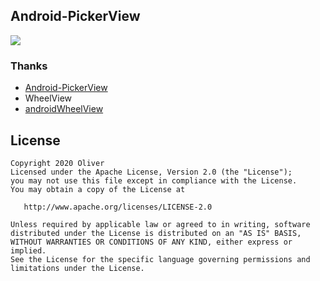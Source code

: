 
## Android-PickerView
[![](https://jitpack.io/v/fr-Oliver/Android-PickerView.svg)](https://jitpack.io/#fr-Oliver/Android-PickerView)


### Thanks
- [Android-PickerView](https://github.com/Bigkoo/Android-PickerView)
- WheelView
- [androidWheelView](https://github.com/weidongjian/androidWheelView/)

## License

```
Copyright 2020 Oliver
Licensed under the Apache License, Version 2.0 (the "License");
you may not use this file except in compliance with the License.
You may obtain a copy of the License at

   http://www.apache.org/licenses/LICENSE-2.0

Unless required by applicable law or agreed to in writing, software
distributed under the License is distributed on an "AS IS" BASIS,
WITHOUT WARRANTIES OR CONDITIONS OF ANY KIND, either express or implied.
See the License for the specific language governing permissions and
limitations under the License.
```
